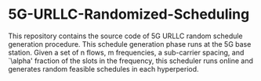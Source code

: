 # 5G-URLLC-Randomized-Scheduling

This repository contains the source code of 5G URLLC random schedule generation procedure. This schedule generation phase runs at the 5G base station. Given a set of n flows, m frequencies, a sub-carrier spacing, and `\alpha' fraction of the slots in the frequency, this scheduler runs online and generates random feasible schedules in each hyperperiod. 
